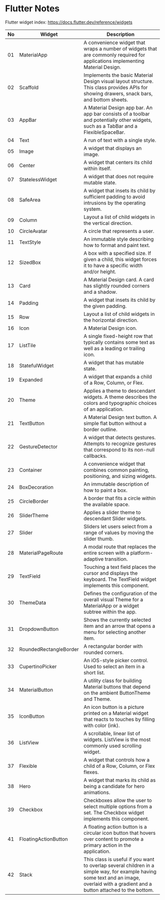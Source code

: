 # Flutter Notes
Flutter widget index: https://docs.flutter.dev/reference/widgets

| No | Widget | Description |
| - | - | - |
| 01 | MaterialApp | A convenience widget that wraps a number of widgets that are commonly required for applications implementing Material Design. |
| 02 | Scaffold | Implements the basic Material Design visual layout structure. This class provides APIs for showing drawers, snack bars, and bottom sheets. | 
| 03 | AppBar | A Material Design app bar. An app bar consists of a toolbar and potentially other widgets, such as a TabBar and a FlexibleSpaceBar. |
| 04 | Text | A run of text with a single style. |
| 05 | Image | A widget that displays an image. |
| 06 | Center | A widget that centers its child within itself. |
| 07 | StatelessWidget |  A widget that does not require mutable state. |
| 08 | SafeArea | A widget that insets its child by sufficient padding to avoid intrusions by the operating system. |
| 09 | Column | Layout a list of child widgets in the vertical direction. |
| 10 | CircleAvatar | A circle that represents a user. |
| 11 | TextStyle | An immutable style describing how to format and paint text. |
| 12 | SizedBox | A box with a specified size. If given a child, this widget forces it to have a specific width and/or height. |
| 13 | Card | A Material Design card. A card has slightly rounded corners and a shadow. |
| 14 | Padding | A widget that insets its child by the given padding. |
| 15 | Row | Layout a list of child widgets in the horizontal direction. |
| 16 | Icon | A Material Design icon. |
| 17 | ListTile | A single fixed-height row that typically contains some text as well as a leading or trailing icon. |
| 18 | StatefulWidget | A widget that has mutable state. |
| 19 | Expanded | A widget that expands a child of a Row, Column, or Flex. |
| 20 | Theme | Applies a theme to descendant widgets. A theme describes the colors and typographic choices of an application. |
| 21 | TextButton | A Material Design text button. A simple flat button without a border outline. |
| 22 | GestureDetector | A widget that detects gestures. Attempts to recognize gestures that correspond to its non-null callbacks. |
| 23 | Container | A convenience widget that combines common painting, positioning, and sizing widgets. |
| 24 | BoxDecoration | An immutable description of how to paint a box. |
| 25 | CircleBorder | A border that fits a circle within the available space. |
| 26 | SliderTheme | Applies a slider theme to descendant Slider widgets. |
| 27 | Slider | Sliders let users select from a range of values by moving the slider thumb. |
| 28 | MaterialPageRoute | A modal route that replaces the entire screen with a platform-adaptive transition. |
| 29 | TextField | Touching a text field places the cursor and displays the keyboard. The TextField widget implements this component. |
| 30 | ThemeData | Defines the configuration of the overall visual Theme for a MaterialApp or a widget subtree within the app. |
| 31 | DropdownButton | Shows the currently selected item and an arrow that opens a menu for selecting another item. |
| 32 | RoundedRectangleBorder | A rectangular border with rounded corners. |
| 33 | CupertinoPicker | An iOS-style picker control. Used to select an item in a short list. |
| 34 | MaterialButton | A utility class for building Material buttons that depend on the ambient ButtonTheme and Theme. |
| 35 | IconButton | An icon button is a picture printed on a Material widget that reacts to touches by filling with color (ink). |
| 36 | ListView | A scrollable, linear list of widgets. ListView is the most commonly used scrolling widget. |
| 37 | Flexible | A widget that controls how a child of a Row, Column, or Flex flexes. |
| 38 | Hero | A widget that marks its child as being a candidate for hero animations. |
| 39 | Checkbox | Checkboxes allow the user to select multiple options from a set. The Checkbox widget implements this component. |
| 41 | FloatingActionButton | A floating action button is a circular icon button that hovers over content to promote a primary action in the application. |
| 42 | Stack | This class is useful if you want to overlap several children in a simple way, for example having some text and an image, overlaid with a gradient and a button attached to the bottom. |
